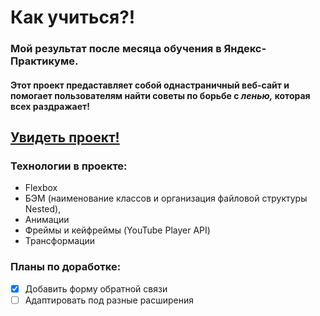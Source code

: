 # Как учиться?!
### Мой результат после месяца обучения в Яндекс-Практикуме.  
#### Этот проект предаставляет собой однастраничный веб-сайт и помогает пользователям найти советы по борьбе с _ленью,_ которая всех раздражает!
[Увидеть проект!](https://otkazano.github.io/how-to-learn/) 
-
### Технологии в проекте:  
* Flexbox
* БЭМ (наименование классов и организация файловой структуры Nested),
* Анимации
* Фреймы и кейфреймы (YouTube Player API)
* Трансформации

### Планы по доработке:
- [X] Добавить форму обратной связи
- [ ] Адаптировать под разные расширения
